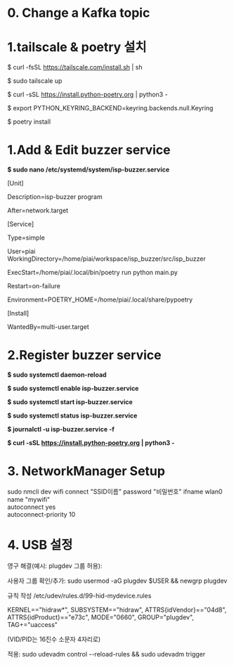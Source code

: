 # 0. Change a Kafka topic
# 1.tailscale & poetry 설치
$ curl -fsSL https://tailscale.com/install.sh | sh

$ sudo tailscale up

$ curl -sSL https://install.python-poetry.org | python3 -

$ export PYTHON_KEYRING_BACKEND=keyring.backends.null.Keyring

$ poetry install

# 1.Add & Edit buzzer service

**$ sudo nano /etc/systemd/system/isp-buzzer.service**


[Unit]

Description=isp-buzzer program

After=network.target


[Service] 

Type=simple

User=piai
WorkingDirectory=/home/piai/workspace/isp_buzzer/src/isp_buzzer

ExecStart=/home/piai/.local/bin/poetry run python main.py

Restart=on-failure

Environment=POETRY_HOME=/home/piai/.local/share/pypoetry


[Install]

WantedBy=multi-user.target



# 2.Register buzzer service

**$ sudo systemctl daemon-reload**

**$ sudo systemctl enable isp-buzzer.service**

**$ sudo systemctl start isp-buzzer.service**

**$ sudo systemctl status isp-buzzer.service**

**$ journalctl -u isp-buzzer.service -f**

**$ curl -sSL https://install.python-poetry.org | python3 -**


# 3. NetworkManager Setup

sudo nmcli dev wifi connect "SSID이름" password "비밀번호" ifname wlan0 \
    name "mywifi" \
    autoconnect yes \
    autoconnect-priority 10

# 4. USB 설정

영구 해결(예시: plugdev 그룹 허용):

사용자 그룹 확인/추가: sudo usermod -aG plugdev $USER && newgrp plugdev

규칙 작성 /etc/udev/rules.d/99-hid-mydevice.rules

KERNEL=="hidraw*", SUBSYSTEM=="hidraw", ATTRS{idVendor}=="04d8", ATTRS{idProduct}=="e73c", MODE="0660", GROUP="plugdev", TAG+="uaccess"


(VID/PID는 16진수 소문자 4자리로)

적용: sudo udevadm control --reload-rules && sudo udevadm trigger








